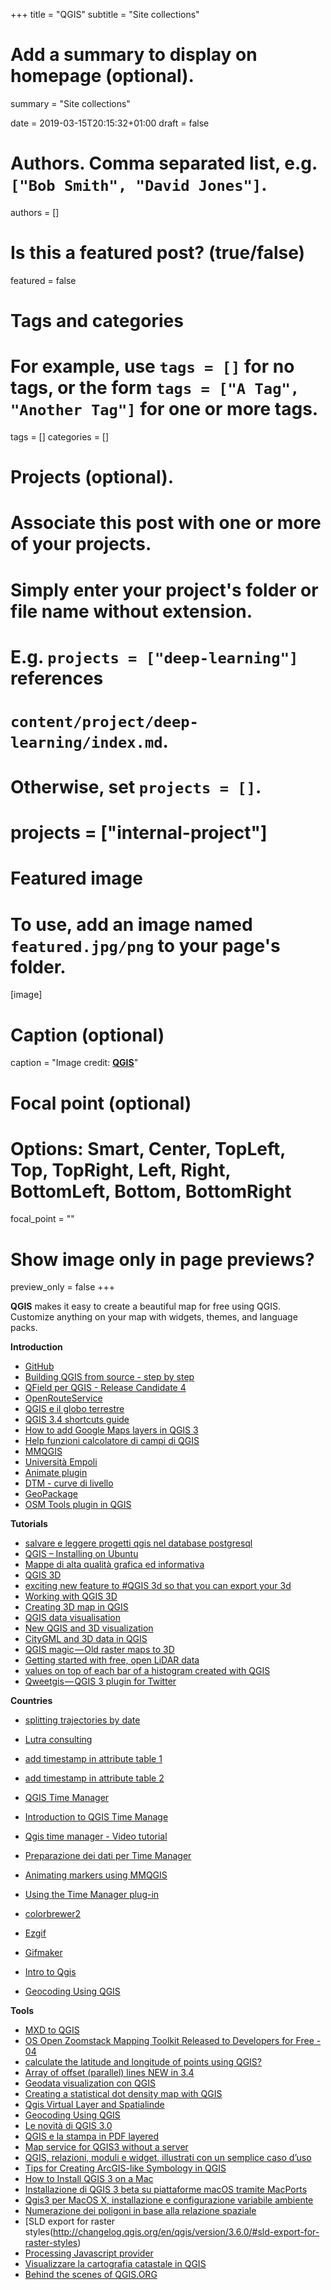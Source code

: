 +++
title = "QGIS"
subtitle = "Site collections"

# Add a summary to display on homepage (optional).
summary = "Site collections"

date = 2019-03-15T20:15:32+01:00
draft = false

# Authors. Comma separated list, e.g. `["Bob Smith", "David Jones"]`.
authors = []

# Is this a featured post? (true/false)
featured = false

# Tags and categories
# For example, use `tags = []` for no tags, or the form `tags = ["A Tag", "Another Tag"]` for one or more tags.
tags = []
categories = []

# Projects (optional).
#   Associate this post with one or more of your projects.
#   Simply enter your project's folder or file name without extension.
#   E.g. `projects = ["deep-learning"]` references
#   `content/project/deep-learning/index.md`.
#   Otherwise, set `projects = []`.
# projects = ["internal-project"]

# Featured image
# To use, add an image named `featured.jpg/png` to your page's folder.
[image]
  # Caption (optional)
  caption = "Image credit: [**QGIS**](https://www.qgis.org/en/site/)"

  # Focal point (optional)
  # Options: Smart, Center, TopLeft, Top, TopRight, Left, Right, BottomLeft, Bottom, BottomRight
  focal_point = ""

  # Show image only in page previews?
  preview_only = false
+++

**QGIS** makes it easy to create a beautiful map for free using QGIS. Customize anything on your map with widgets, themes, and language packs.


**Introduction**

- [GitHub](https://github.com/qgis)
- [Building QGIS from source - step by step](http://htmlpreview.github.io/?https://raw.github.com/qgis/QGIS/master/doc/INSTALL.html)
- [QField per QGIS - Release Candidate 4](http://k1z.blog.uni-heidelberg.de/2018/11/25/qgis-plugin-osm-tools-v32-published/)
- [OpenRouteService](http://k1z.blog.uni-heidelberg.de/2018/11/25/qgis-plugin-osm-tools-v32-published/)
- [QGIS e il globo terrestre](https://pigrecoinfinito.wordpress.com/2018/11/25/qgis-e-il-globo-terrestre/amp/)
- [QGIS 3.4 shortcuts guide](https://www.linkedin.com/feed/update/activity:6469257726772998144/)
- [How to add Google Maps layers in QGIS 3](https://geogeek.xyz/how-to-add-google-maps-layers-in-qgis-3.html)
- [Help funzioni calcolatore di campi di QGIS](http://hfcqgis.opendatasicilia.it/it/latest/index.html)
- [MMQGIS](http://michaelminn.com/linux/mmqgis/)
- [Università Empoli](http://qgis4dummies.wikidot.com/ndvi)
- [Animate plugin](https://anitagraser.com/projects/time-manager/)
- [DTM - curve di livello](https://www.linkedin.com/feed/update/urn:li:activity:6481529889219444736/)
- [GeoPackage](https://massimilianomoraca.it/blog/il-geopackage-una-valida-alternativa-al-formato-sh)
- [OSM Tools plugin in QGIS](https://www.linkedin.com/feed/update/urn:li:activity:6486255859050647552/)


**Tutorials**

- [salvare e leggere progetti qgis nel database postgresql](https://pigrecoinfinito.wordpress.com/2019/01/05/salvare-e-leggere-progetti-qgis-nel-database-postgresql/)
- [QGIS – Installing on Ubuntu](https://www.northrivergeographic.com/qgis-installing-on-ubuntu)
- [Mappe di alta qualità grafica ed informativa](https://www.flickr.com/groups/qgis/)
- [QGIS 3D](https://www.lutraconsulting.co.uk/crowdfunding/more-qgis-3d/)
- [exciting new feature to #QGIS 3d so that you can export your 3d](https://twitter.com/lutraconsulting/status/1101451730762514432)
- [Working with QGIS 3D](https://www.lutraconsulting.co.uk/blog/2018/03/01/working-with-qgis-3d-part-1/)
- [Creating 3D map in QGIS](https://medium.com/the-pointscene-diaries/creating-3d-map-in-qgis-690f3d40beb1)
- [QGIS data visualisation](https://medium.com/@loosegoat/qgis-data-visualisation-c0579c7472dd)
- [New QGIS and 3D visualization](https://medium.com/the-pointscene-diaries/3d-map-qgis-guide-4688975b8fb4)
- [CityGML and 3D data in QGIS](https://medium.com/the-pointscene-diaries/qgis-3d-buildings-tutorial-1e0111fcd766)
- [QGIS magic — Old raster maps to 3D](https://medium.com/@tjukanov/qgis-magic-old-raster-maps-to-3d-ddd0f550e0e8)
- [Getting started with free, open LiDAR data](https://www.youtube.com/watch?v=FuRhYCFCaCc&feature=youtu.be)
- [values on top of each bar of a histogram created with QGIS](https://gis.stackexchange.com/questions/308985/values-on-top-of-each-bar-of-a-histogram-in-qgis)
- [Qweetgis — QGIS 3 plugin for Twitter](https://medium.com/@compatt84/qweetgis-qgis-3-plugin-for-twitter-93005f2e5ec8)

**Countries**

- [splitting trajectories by date](https://anitagraser.com/2019/01/26/movement-data-in-gis-19-splitting-trajectories-by-date/amp/)
- [Lutra consulting](https://www.lutraconsulting.co.uk/)
- [add timestamp in attribute table 1](https://gis.stackexchange.com/questions/247325/on-save-add-timestamp-in-attribute-table)
- [add timestamp in attribute table 2](https://vimeo.com/178984647)
- [QGIS Time Manager](https://medium.com/@tjukanov/geogiffery-in-a-nutshell-introduction-to-qgis-time-manager-31bb79f2af19)
- [Introduction to QGIS Time Manage](https://medium.com/@tjukanov/geogiffery-in-a-nutshell-introduction-to-qgis-time-manager-31bb79f2af19)
- [Qgis time manager - Video tutorial](https://www.youtube.com/results?search_query=qgis+time+manager)
- [Preparazione dei dati per Time Manager](https://massimilianomoraca.it/blog/preparazione-dei-dati-time-manager)
- [Animating markers using MMQGIS](https://www.youtube.com/watch?v=GAPPQaULmGM)
- [Using the Time Manager plug-in](https://www.youtube.com/watch?v=nHrFOPf1UGw)

- [colorbrewer2](http://colorbrewer2.org/#type=sequential&scheme=BuGn&n=3)
- [Ezgif](https://ezgif.com/maker)
- [Gifmaker](http://gifmaker.org/)

- [Intro to Qgis](http://duspviz.mit.edu/intro-to-qgis/#1)
- [Geocoding Using QGIS](http://duspviz.mit.edu/tutorials/geocoding/)

**Tools**

- [MXD to QGIS](https://north-road.com/2019/02/04/announcing-our-slyr-funding-drive/)
- [OS Open Zoomstack Mapping Toolkit Released to Developers for Free - 04](https://www.ordnancesurvey.co.uk/business-and-government/products/os-open-zoomstack.html)
- [calculate the latitude and longitude of points using QGIS?](https://gis.stackexchange.com/questions/7199/how-do-i-calculate-the-latitude-and-longitude-of-points-using-qgis)
- [Array of offset (parallel) lines NEW in 3.4](https://docs.qgis.org/testing/en/docs/user_manual/processing_algs/qgis/vectorcreation.html#id35)
- [Geodata visualization con QGIS](https://www.linkedin.com/feed/update/urn:li:activity:6501423341801402368/)
- [Creating a statistical dot density map with QGIS](http://learngis.uk/creating-statistical-dot-density-map-qgis/)
- [Qgis Virtual Layer and Spatialinde](https://pigrecoinfinito.wordpress.com/2019/02/16/qgis-virtual-layer-e-spatialindex/)
- [Geocoding Using QGIS](http://www.davidmckie.com/Geocoding%20Using%20QGIS_New.pdf)
- [Le novità di QGIS 3.0](https://medium.com/@salvatorefiandaca/le-novit%C3%A0-di-qgis-3-0-10f2cf76a742)
- [QGIS e la stampa in PDF layered](https://medium.com/coseerobe/qgis-e-la-stampa-in-pdf-layered-a067402e175f)
- [Map service for QGIS3 without a server](https://medium.com/maptiler/map-service-for-qgis3-without-a-server-51d53aee92cb)
- [QGIS, relazioni, moduli e widget, illustrati con un semplice caso d’uso](https://medium.com/tantotanto/qgis-relazioni-moduli-e-widget-illustrati-con-un-semplice-caso-duso-2dc5ab47770e)
- [Tips for Creating ArcGIS-like Symbology in QGIS](https://opengislab.com/blog/2019/2/5/tips-for-creating-arcgis-like-symbology-in-qgis?format=amp)
- [How to Install QGIS 3 on a Mac](https://www.youtube.com/watch?v=908NyL7roFs&feature=youtu.be)
- [Installazione di QGIS 3 beta su piattaforme macOS tramite MacPorts](https://medium.com/@ivano.giuliano/installazione-di-qgis-3-beta-su-piattaforme-macos-tramite-macports-28940731ed2b)
- [Qgis3 per MacOS X, installazione e configurazione variabile ambiente](http://www.geofunction.it/academy/qgis3-per-macos-x/)
- [Numerazione dei poligoni in base alla relazione spaziale](http://hfcqgis.opendatasicilia.it/it/latest/esempi/numerazione_poligoni_rel_spaziale.html)
- [SLD export for raster styles(http://changelog.qgis.org/en/qgis/version/3.6.0/#sld-export-for-raster-styles)
- [Processing Javascript provider](https://twitter.com/northroadgeo/status/1100187047992717312?s=11)
- [Visualizzare la cartografia catastale in QGIS](https://www.3dgis.it/it/cartografia-catastale-qgis/)
- [Behind the scenes of QGIS.ORG](https://docs.google.com/presentation/d/15fBntItxpOk3V8ZVmg0g6Ox5-ZylInN2zVpVBSrKi6k/edit#slide=id.g220367a49a_0_104)
